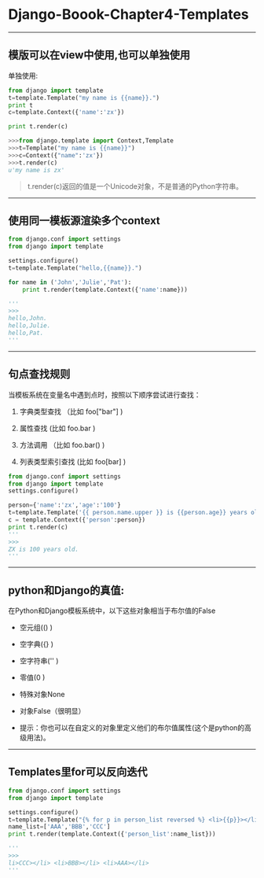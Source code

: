 # Django-Boook-Chapter4-Templates



---
## 模版可以在view中使用,也可以单独使用

单独使用:
```python
from django import template
t=template.Template("my name is {{name}}.")
print t
c=template.Context({'name':'zx'})

print t.render(c)
```

```python
>>>from django.template import Context,Template
>>>t=Template("my name is {{name}}")
>>>c=Context({"name":'zx'})
>>>t.render(c)
u'my name is zx'
```

> t.render(c)返回的值是一个Unicode对象，不是普通的Python字符串。

----

## 使用同一模板源渲染多个context

```python
from django.conf import settings
from django import template

settings.configure()
t=template.Template("hello,{{name}}.")

for name in ('John','Julie','Pat'):
    print t.render(template.Context({'name':name}))

'''
>>> 
hello,John.
hello,Julie.
hello,Pat.
'''
```

----
## 句点查找规则

 当模板系统在变量名中遇到点时，按照以下顺序尝试进行查找：

1. 字典类型查找 （比如 foo["bar"] )

2. 属性查找 (比如 foo.bar )

3. 方法调用 （比如 foo.bar() )

4. 列表类型索引查找 (比如 foo[bar] )

```python
from django.conf import settings
from django import template
settings.configure()

person={'name':'zx','age':'100'}
t=template.Template('{{ person.name.upper }} is {{person.age}} years old.}')
c = template.Context({'person':person})
print t.render(c)
'''
>>>
ZX is 100 years old.
'''
```
---

## python和Django的真值:

在Python和Django模板系统中，以下这些对象相当于布尔值的False

- 空元组(() )

- 空字典({} )

- 空字符串('' )

- 零值(0 )

- 特殊对象None

- 对象False（很明显）

- 提示：你也可以在自定义的对象里定义他们的布尔值属性(这个是python的高级用法)。

---

## Templates里for可以反向迭代

```python
from django.conf import settings
from django import template

settings.configure()
t=template.Template("{% for p in person_list reversed %} <li>{{p}}></li>{% endfor %}")
name_list=['AAA','BBB','CCC']
print t.render(template.Context({'person_list':name_list}))

'''
>>> 
li>CCC></li> <li>BBB></li> <li>AAA></li>
'''
```
